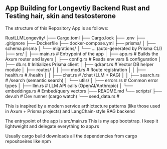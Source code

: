 ## App Building for Longevtiy Backend Rust and Testing hair, skin and testosterone


The structure of this Repository App is as follows: 


RustLLMLongevity/
├── Cargo.toml
├── Cargo.lock
├── .env
├── .gitignore
├── Dockerfile
├── docker-compose.yml
├── prisma/
│   ├── schema.prisma
│   └── migrations/
│       └── ... (auto-generated by Prisma CLI)
├── src/
│   ├── main.rs               # Entrypoint of the app
│   ├── app.rs                # Builds the Axum router and layers
│   ├── config.rs             # Reads env vars & configuration
│   ├── db.rs                 # Initializes Prisma client
│   ├── qdrant.rs             # Vector DB helper module
│   ├── routes/
│   │   ├── mod.rs            # Route registration
│   │   ├── health.rs         # /health
│   │   ├── chat.rs           # /chat (LLM + RAG)
│   │   ├── search.rs         # /search (semantic search)
│   └── utils/
│       ├── errors.rs         # Common error types
│       ├── llm.rs            # LLM API calls (OpenAI/Anthropic)
│       └── embeddings.rs     # Embed/query vectors
├── README.md
└── scripts/
    ├── dev.sh                # Dev runner (cargo watch)
    └── seed_data.rs          # 
    

This is inspired by a modern service arthictecture patterns (like those used in Axum + Prisma projects) and LangChain-style RAG backend


The entrypoint of the app is src/main.rs
This is my app bootstrap. I keep it lightweight and delegate everything to app.rs




Usually cargo build downloads all the dependencies from cargo repositoeires like npm 